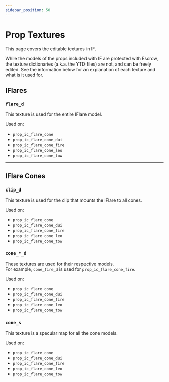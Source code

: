 ```yaml
---
sidebar_position: 50
---
```


# Prop Textures
This page covers the editable textures in IF.

While the models of the props included with IF are protected with Escrow, the texture dictionaries (a.k.a. the YTD files) are not, and can be freely edited.
See the information below for an explanation of each texture and what is it used for.

## IFlares
### `flare_d`
This texture is used for the entire IFlare model.

Used on:
- `prop_ic_flare_cone`
- `prop_ic_flare_cone_dui`
- `prop_ic_flare_cone_fire`
- `prop_ic_flare_cone_leo`
- `prop_ic_flare_cone_tow`

***

## IFlare Cones
### `clip_d`
This texture is used for the clip that mounts the IFlare to all cones.

Used on:
- `prop_ic_flare_cone`
- `prop_ic_flare_cone_dui`
- `prop_ic_flare_cone_fire`
- `prop_ic_flare_cone_leo`
- `prop_ic_flare_cone_tow`

### `cone_*_d`
These textures are used for their respective models.  
For example, `cone_fire_d` is used for `prop_ic_flare_cone_fire`.

Used on:
- `prop_ic_flare_cone`
- `prop_ic_flare_cone_dui`
- `prop_ic_flare_cone_fire`
- `prop_ic_flare_cone_leo`
- `prop_ic_flare_cone_tow`

### `cone_s`
This texture is a specular map for all the cone models.

Used on:
- `prop_ic_flare_cone`
- `prop_ic_flare_cone_dui`
- `prop_ic_flare_cone_fire`
- `prop_ic_flare_cone_leo`
- `prop_ic_flare_cone_tow`
